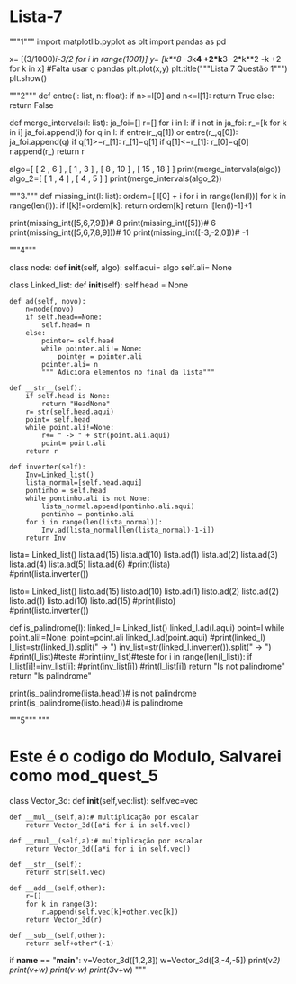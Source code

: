 # Lista-7
"""1"""
import matplotlib.pyplot as plt
import pandas as pd

x= [(3/1000)*i-3/2 for i in range(1001)]
y= [k**8 -3*k**4  +2*k**3  -2*k**2 -k +2 for k in x]
#Falta usar o pandas
plt.plot(x,y)
plt.title("""Lista 7
Questão 1""")
plt.show()

"""2"""
def entre(l: list, n: float):
    if n>=l[0] and n<=l[1]:
        return True
    else:
        return False

def merge_intervals(l: list):
    ja_foi=[]
    r=[]
    for i in l:
        if i not in ja_foi:
            r_=[k for k in i]
            ja_foi.append(i)
            for q in l:
                if entre(r_,q[1]) or entre(r_,q[0]):
                    ja_foi.append(q)
                    if q[1]>=r_[1]:
                        r_[1]=q[1]
                    if q[1]<=r_[1]:
                        r_[0]=q[0]
            r.append(r_)
    return r

algo=[ [ 2 , 6 ] , [ 1 , 3 ] , [ 8 , 10 ] , [ 15 , 18 ] ]
print(merge_intervals(algo))
algo_2=[ [ 1 , 4 ] , [ 4 , 5 ] ]
print(merge_intervals(algo_2))

"""3."""
def missing_int(l: list):
  ordem=[ l[0] + i for i in range(len(l))]
  for k in range(len(l)):
    if l[k]!=ordem[k]:
      return ordem[k]
  return l[len(l)-1]+1
  
print(missing_int([5,6,7,9]))# 8
print(missing_int([5]))# 6
print(missing_int([5,6,7,8,9]))# 10
print(missing_int([-3,-2,0]))# -1


"""4"""

class node:
    def __init__(self, algo):
        self.aqui= algo
        self.ali= None

class Linked_list:
    def __init__(self):
        self.head = None
        
    def ad(self, novo):
        n=node(novo)
        if self.head==None:
            self.head= n
        else:
            pointer= self.head
            while pointer.ali!= None:
                pointer = pointer.ali
            pointer.ali= n
            """ Adiciona elementos no final da lista"""
    
    def __str__(self):
        if self.head is None:
            return "HeadNone" 
        r= str(self.head.aqui)
        point= self.head
        while point.ali!=None:
            r+= " -> " + str(point.ali.aqui)
            point= point.ali
        return r

    def inverter(self):
        Inv=Linked_list()
        lista_normal=[self.head.aqui]
        pontinho = self.head
        while pontinho.ali is not None:
            lista_normal.append(pontinho.ali.aqui)
            pontinho = pontinho.ali
        for i in range(len(lista_normal)):
            Inv.ad(lista_normal[len(lista_normal)-1-i])
        return Inv
        
lista= Linked_list()
lista.ad(15)
lista.ad(10)
lista.ad(1)
lista.ad(2)
lista.ad(3)
lista.ad(4)
lista.ad(5)
lista.ad(6)
#print(lista)  
#print(lista.inverter())

listo= Linked_list()
listo.ad(15)
listo.ad(10)
listo.ad(1)
listo.ad(2)
listo.ad(2)
listo.ad(1)
listo.ad(10)
listo.ad(15)
#print(listo)  
#print(listo.inverter())

def is_palindrome(l):
    linked_l= Linked_list()
    linked_l.ad(l.aqui)
    point=l
    while point.ali!=None:
        point=point.ali
        linked_l.ad(point.aqui)
    #print(linked_l)
    l_list=str(linked_l).split(" -> ")
    inv_list=str(linked_l.inverter()).split(" -> ")
    #print(l_list)#teste
    #print(inv_list)#teste 
    for i in range(len(l_list)):
        if l_list[i]!=inv_list[i]:
            #print(inv_list[i])
            #rint(l_list[i])
            return "Is not palindrome"
    return "Is palindrome"


print(is_palindrome(lista.head))# is not palindrome
print(is_palindrome(listo.head))# is palindrome


"""5"""
"""
# Este é o codigo do Modulo, Salvarei como mod_quest_5
class Vector_3d:
    def __init__(self,vec:list):
        self.vec=vec
    
    def __mul__(self,a):# multiplicação por escalar
        return Vector_3d([a*i for i in self.vec])
    
    def __rmul__(self,a):# multiplicação por escalar
        return Vector_3d([a*i for i in self.vec])
    
    def __str__(self):
        return str(self.vec)
    
    def __add__(self,other):
        r=[]
        for k in range(3):
            r.append(self.vec[k]+other.vec[k])
        return Vector_3d(r)

    def __sub__(self,other):
        return self+other*(-1)

if __name__ == "__main__":
    v=Vector_3d([1,2,3])
    w=Vector_3d([3,-4,-5])
    print(v*2)
    print(v+w)
    print(v-w)
    print(3*v+w)
"""
